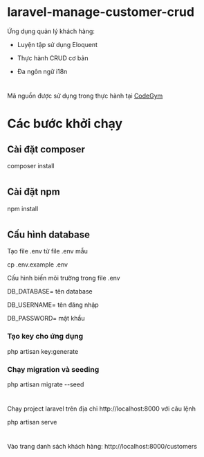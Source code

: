 # laravel-manage-customer-crud
Ứng dụng quản lý khách hàng: 

- Luyện tập sử dụng Eloquent

- Thực hành CRUD cơ bản

- Đa ngôn ngữ i18n

#
Mã nguồn được sử dụng trong thực hành tại <a href="https://codegym.vn">CodeGym</a>

#
<h1>Các bước khởi chạy</h1>
<h2>Cài đặt composer</h2>
composer install

#
<h2>Cài đặt npm</h2>
npm install

#
<h2>Cấu hình database</h2>
Tạo file .env từ file .env mẫu

cp .env.example .env

Cấu hình biến môi trường trong file .env

DB_DATABASE= tên database

DB_USERNAME= tên đăng nhập
 
DB_PASSWORD= mật khẩu

<h3>Tạo key cho ứng dụng</h3>

php artisan key:generate

<h3>Chạy migration và seeding</h3>

php artisan migrate --seed

#
Chạy project laravel trên địa chỉ http://localhost:8000 với câu lệnh

php artisan serve
#

Vào trang danh sách khách hàng: http://localhost:8000/customers
